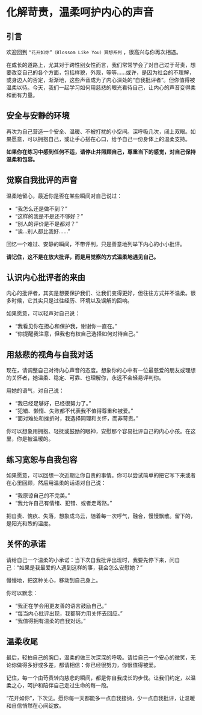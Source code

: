 # 化解苛责，温柔呵护内心的声音

## 引言

欢迎回到 `“花开如你”（Blossom Like You）冥想系列` ，很高兴与你再次相遇。

在成长的道路上，尤其对于跨性别女性而言，我们常常学会了对自己过于苛责，想要改变自己的各个方面，包括样貌，外观，等等……或许，是因为社会的不理解，或身边人的否定，渐渐地，这些声音成为了内心深处的“自我批评者”。但你值得被温柔以待。今天，我们一起学习如何用慈悲的眼光看待自己，让内心的声音变得柔和而有力量。

## 安全与安静的环境

再次为自己营造一个安全、温暖、不被打扰的小空间。深呼吸几次，闭上双眼。如果愿意，可以拥抱自己，或让手心搭在心口，给予自己一份身体上的温柔支持。

**如果你在练习中感到任何不适，请停止并照顾自己，尊重当下的感觉，对自己保持温柔和包容。**

## 觉察自我批评的声音

温柔地留心，最近你是否在某些瞬间对自己说过：

- “我怎么还是做不到？”
- “这样的我是不是还不够好？”
- “别人的评价是不是都对？”
- “诶…别人都比我好……”

回忆一个难过、安静的瞬间，不带评判，只是善意地列举下内心的小小批评。

**请记住，这不是在放大批评，而是用觉察的方式温柔地遇见自己。**

## 认识内心批评者的来由

内心的批评者，其实是想要保护我们、让我们变得更好，但往往方式并不温柔。很多时候，它其实只是过往经历、环境以及误解的回响。

如果愿意，可以轻声对自己说：

- “我看见你在担心和保护我，谢谢你一直在。”
- “你提醒我注意，但我也有权自己选择如何对待自己。”

## 用慈悲的视角与自我对话

现在，请调整自己对待内心声音的态度。想象你的心中有一位最慈爱的朋友或理想的关怀者，她温柔、稳定、可靠、也理解你，永远不会轻易评判你。

用她的语气，对自己说：

- “我已经足够好，已经很努力了。”
- “犯错、懒惰、失败都不代表我不值得尊重和被爱。”
- “面对难处和挫折时，我选择同理和关怀，而非苛责。”

你可以想象用拥抱、轻抚或鼓励的眼神，安慰那个容易批评自己的内心小孩。在这里，你是被温暖的。

## 练习宽恕与自我包容

如果愿意，可以回想一次近期让你自责的事情。你可以尝试简单的把它写下来或者在心里回顾，然后用温柔的话语对自己说：

- “我原谅自己的不完美。”
- “我允许自己有情绪、犯错、或者走弯路。”

把自责、愧疚、失落，想象成乌云，随着每一次呼气，融合，慢慢飘散。留下的，是阳光和煦的温度。

## 关怀的承诺

请给自己一个温柔的小承诺：当下次自我批评出现时，我要先停下来，问自己：“如果是我最爱的人遇到这样的事，我会怎么安慰她？”

慢慢地，把这种关心，移动到自己身上。

你可以默念：

- “我正在学会用更友善的语言鼓励自己。”
- “每当内心批评出现，我都努力用关怀去回应。”
- “我值得拥有温柔的自我对话。”

## 温柔收尾

最后，轻拍自己的胸口，温柔的做三次深深的呼吸。请给自己一个安心的微笑，无论你做得多好或多差，都请相信：你已经很努力，你很值得被爱。

记住，每一个由苛责转向慈悲的瞬间，都是你自我成长的步伐。让我们约定，以温柔之心，呵护和陪伴自己走过生命的每一段。

“花开如你”，下次见。愿你每一天都能多一点自我接纳，少一点自我批评，让温暖和自信悄然在心间绽放。

